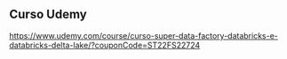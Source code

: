 ## Curso Udemy

https://www.udemy.com/course/curso-super-data-factory-databricks-e-databricks-delta-lake/?couponCode=ST22FS22724
